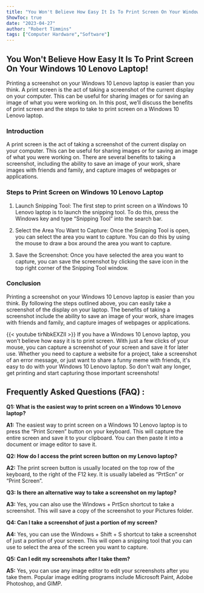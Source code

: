 ```yaml
---
title: "You Won't Believe How Easy It Is To Print Screen On Your Windows 10 Lenovo Laptop!"
ShowToc: true 
date: "2023-04-27"
author: "Robert Timmins" 
tags: ["Computer Hardware","Software"]
---
```

## You Won't Believe How Easy It Is To Print Screen On Your Windows 10 Lenovo Laptop! 

Printing a screenshot on your Windows 10 Lenovo laptop is easier than you think. A print screen is the act of taking a screenshot of the current display on your computer. This can be useful for sharing images or for saving an image of what you were working on. In this post, we’ll discuss the benefits of print screen and the steps to take to print screen on a Windows 10 Lenovo laptop. 

### Introduction 

A print screen is the act of taking a screenshot of the current display on your computer. This can be useful for sharing images or for saving an image of what you were working on. There are several benefits to taking a screenshot, including the ability to save an image of your work, share images with friends and family, and capture images of webpages or applications. 

### Steps to Print Screen on Windows 10 Lenovo Laptop 

1. Launch Snipping Tool: The first step to print screen on a Windows 10 Lenovo laptop is to launch the snipping tool. To do this, press the Windows key and type “Snipping Tool” into the search bar. 

2. Select the Area You Want to Capture: Once the Snipping Tool is open, you can select the area you want to capture. You can do this by using the mouse to draw a box around the area you want to capture. 

3. Save the Screenshot: Once you have selected the area you want to capture, you can save the screenshot by clicking the save icon in the top right corner of the Snipping Tool window. 

### Conclusion 

Printing a screenshot on your Windows 10 Lenovo laptop is easier than you think. By following the steps outlined above, you can easily take a screenshot of the display on your laptop. The benefits of taking a screenshot include the ability to save an image of your work, share images with friends and family, and capture images of webpages or applications.

{{< youtube tirNbkEXZII >}} 
If you have a Windows 10 Lenovo laptop, you won't believe how easy it is to print screen. With just a few clicks of your mouse, you can capture a screenshot of your screen and save it for later use. Whether you need to capture a website for a project, take a screenshot of an error message, or just want to share a funny meme with friends, it's easy to do with your Windows 10 Lenovo laptop. So don't wait any longer, get printing and start capturing those important screenshots!

## Frequently Asked Questions (FAQ) :
**Q1: What is the easiest way to print screen on a Windows 10 Lenovo laptop?**

**A1:** The easiest way to print screen on a Windows 10 Lenovo laptop is to press the “Print Screen” button on your keyboard. This will capture the entire screen and save it to your clipboard. You can then paste it into a document or image editor to save it.

**Q2: How do I access the print screen button on my Lenovo laptop?**

**A2:** The print screen button is usually located on the top row of the keyboard, to the right of the F12 key. It is usually labeled as “PrtScn” or “Print Screen”.

**Q3: Is there an alternative way to take a screenshot on my laptop?**

**A3:** Yes, you can also use the Windows + PrtScn shortcut to take a screenshot. This will save a copy of the screenshot to your Pictures folder.

**Q4: Can I take a screenshot of just a portion of my screen?**

**A4:** Yes, you can use the Windows + Shift + S shortcut to take a screenshot of just a portion of your screen. This will open a snipping tool that you can use to select the area of the screen you want to capture.

**Q5: Can I edit my screenshots after I take them?**

**A5:** Yes, you can use any image editor to edit your screenshots after you take them. Popular image editing programs include Microsoft Paint, Adobe Photoshop, and GIMP.




